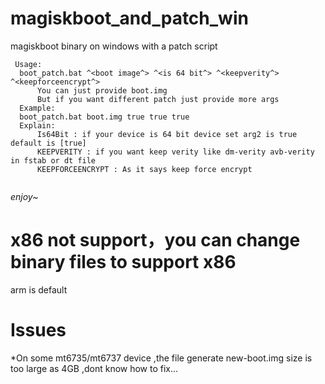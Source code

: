 # magiskboot_and_patch_win
magiskboot binary on windows with a patch script

```
 Usage:
  boot_patch.bat ^<boot image^> ^<is 64 bit^> ^<keepverity^> ^<keepforceencrypt^>
      You can just provide boot.img
      But if you want different patch just provide more args
  Example:
  boot_patch.bat boot.img true true true
  Explain:
      Is64Bit : if your device is 64 bit device set arg2 is true default is [true]
      KEEPVERITY : if you want keep verity like dm-verity avb-verity in fstab or dt file
      KEEPFORCEENCRYPT : As it says keep force encrypt
      
```

*enjoy~* <br>

# x86 not support，you can change binary files to support x86
arm is default

# Issues
*On some mt6735/mt6737 device ,the file generate new-boot.img size is too large as 4GB ,dont know how to fix...
